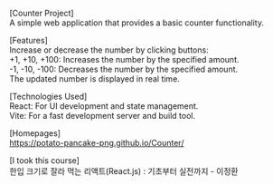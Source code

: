 [Counter Project]  
A simple web application that provides a basic counter functionality.


[Features]  
Increase or decrease the number by clicking buttons:  
+1, +10, +100: Increases the number by the specified amount.  
-1, -10, -100: Decreases the number by the specified amount.  
The updated number is displayed in real time.  


[Technologies Used]  
React: For UI development and state management.  
Vite: For a fast development server and build tool.


[Homepages]  
https://potato-pancake-png.github.io/Counter/


[I took this course]  
 한입 크기로 잘라 먹는 리액트(React.js) : 기초부터 실전까지 - 이정환
 
